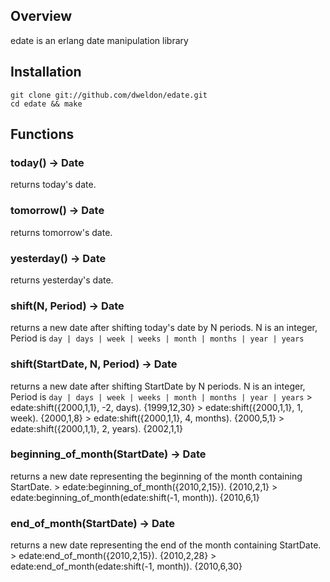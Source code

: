 Overview
--------
edate is an erlang date manipulation library

Installation
------------
    git clone git://github.com/dweldon/edate.git
    cd edate && make

Functions
---------
### today() -> Date
returns today's date.

### tomorrow() -> Date
returns tomorrow's date.

### yesterday() -> Date
returns yesterday's date.

### shift(N, Period) -> Date
returns a new date after shifting today's date by N periods. N is an integer,
Period is `day | days | week | weeks | month | months | year | years`

### shift(StartDate, N, Period) -> Date
returns a new date after shifting StartDate by N periods. N is an integer,
Period is `day | days | week | weeks | month | months | year | years`
    > edate:shift({2000,1,1}, -2, days).
    {1999,12,30}
    > edate:shift({2000,1,1}, 1, week).
    {2000,1,8}
    > edate:shift({2000,1,1}, 4, months).
    {2000,5,1}
    > edate:shift({2000,1,1}, 2, years).
    {2002,1,1}

### beginning_of_month(StartDate) -> Date
returns a new date representing the beginning of the month containing StartDate.
    > edate:beginning_of_month({2010,2,15}).
    {2010,2,1}
    > edate:beginning_of_month(edate:shift(-1, month)).
    {2010,6,1}

### end_of_month(StartDate) -> Date
returns a new date representing the end of the month containing StartDate.
    > edate:end_of_month({2010,2,15}).
    {2010,2,28}
    > edate:end_of_month(edate:shift(-1, month)).
    {2010,6,30}
